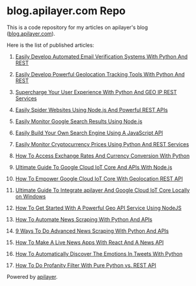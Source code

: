 # blog.apilayer.com Repo
This is a code repository for my articles on apilayer's blog ([blog.apilayer.com](https://blog.apilayer.com/)).
<p>
Here is the list of published articles:
  
1. [Easily Develop Automated Email Verification Systems With Python And REST](https://blog.apilayer.com/easily-develop-automated-email-verification-systems-with-python-and-delphi-rest-clients/)

2. [Easily Develop Powerful Geolocation Tracking Tools With Python And REST](https://blog.apilayer.com/easily-develop-powerful-geolocation-tracking-tools-with-python-and-rest/)

3. [Supercharge Your User Experience With Python And GEO IP REST Services](https://blog.apilayer.com/supercharge-your-user-experience-with-python-and-geo-ip-rest-services/)

4. [Easily Spider Websites Using Node.js And Powerful REST APIs](https://blog.apilayer.com/easily-spider-websites-using-node-js-and-powerful-rest-apis/) 

5. [Easily Monitor Google Search Results Using Node.js](https://blog.apilayer.com/easily-monitor-google-search-results-using-node-js/)

6. [Easily Build Your Own Search Engine Using A JavaScript API](https://blog.apilayer.com/easily-build-your-own-search-engine-using-a-javascript-api/)

7. [Easily Monitor Cryptocurrency Prices Using Python And REST Services](https://blog.apilayer.com/easily-monitor-cryptocurrency-prices-using-python-and-rest-services/)

8. [How To Access Exchange Rates And Currency Conversion With Python](https://blog.apilayer.com/how-to-access-exchange-rates-and-currency-conversion-with-python/)

9. [Ultimate Guide To Google Cloud IoT Core And APIs With Node.js](https://blog.apilayer.com/ultimate-guide-to-google-cloud-iot-core-and-apis-with-node-js/)

10. [How To Empower Google Cloud IoT Core With Geolocation REST API](https://blog.apilayer.com/how-to-empower-google-cloud-iot-core-with-geolocation-rest-api/)

11. [Ultimate Guide To Integrate apilayer And Google Cloud IoT Core Locally on Windows](https://blog.apilayer.com/ultimate-guide-to-integrate-apilayer-and-google-cloud-iot-core-locally-on-windows/)

12. [How To Get Started With A Powerful Geo API Service Using NodeJS](https://blog.apilayer.com/how-to-get-started-with-powerful-a-geo-api-service-using-nodejs/)

13. [How To Automate News Scraping With Python And APIs](https://blog.apilayer.com/how-to-make-news-scraping-automation-with-mediastack-api-and-python/)

14. [9 Ways To Do Advanced News Scraping With Python And APIs](https://blog.apilayer.com/9-ways-to-do-advanced-news-scraping-with-python-and-apis/)

15. [How To Make A Live News Apps With React And A News API](https://blog.apilayer.com/how-to-make-live-news-apps-with-mediastack-api-and-react-js/)

16. [How To Automatically Discover The Emotions In Tweets With Python](https://blog.apilayer.com/how-to-automatically-discover-the-emotions-in-tweets-with-python-and-text-to-emotion-api/)

17. [How To Do Profanity Filter With Pure Python vs. REST API](https://blog.apilayer.com/how-to-do-profanity-filter-with-pure-python-vs-rest-api/)

Powered by [apilayer](https://apilayer.com/).
